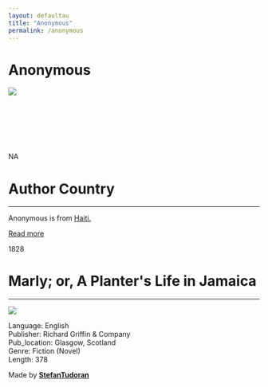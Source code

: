 ```yaml
---
layout: defaultau
title: "Anonymous"
permalink: /anonymous
---
```

<!-- partial:index.partial.html -->
<div class="content">
    <h1>Anonymous</h1>
    <div class="quote">
        <div><img src="NA" class="logo"></div>
    </div>
    <div class="timeline">
        <div style="padding-bottom:100px;"></div>
        <div class="block">
            <div class="date right"><p class="right"> NA </p></div>
            <div class="dot"></div>
            <div class="left first">
            <div class="author_country">
                <h1>Author Country</h1><hr>
          <div class="aclocation">  <p>Anonymous is from <a href="http://localhost:4000/5">Haiti.</a></p></div>
                <div class="acreadmore"> <a href="NA" target="_blank">Read more</a></div>
            </div>
            </div>
        </div>
        <div class="block">
            <div class="date left"><p class="left">1828</p></div>
            <div class="dot"></div>
            <div class="right">
                <h1>Marly; or, A Planter's Life in Jamaica</h1><hr>
                <p><img src="https://pictures.abebooks.com/isbn/9780333974025-uk.jpg"></p>
                <p>
                Language: English<br/>
                Publisher: Richard Griffin & Company<br/>
                Pub_location: Glasgow, Scotland<br/>
                Genre: Fiction (Novel)<br/>
                Length: 378</p>
            </div>
        </div>
        <div id="footer">
        <p id="copyright">Made by&nbsp;<strong><a href="https://www.linkedin.com/in/nicolae-stefan-tudoran-b02291127/" target="_blank">StefanTudoran</a></strong></p>
    </div>
</div>
<!-- partial -->
  <script src='https://cdnjs.cloudflare.com/ajax/libs/jquery/3.1.1/jquery.min.js'></script><script  src="assets/js/authorscript.js"></script>
